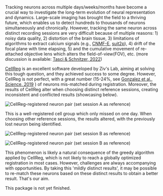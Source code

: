 Tracking neurons across multiple days/weeks/months have become a crucial way to investigate the long-term evolution of neural representation and dynamics. Large-scale imaging has brought the field to a thriving future, which enables us to detect hundreds to thousands of neurons simultaneously and chronically. However, tracking the same neuron across distinct recording sessions are very difficult because of multiple reasons: 1) noisy data quality, 2) distortion of the brain tissue, 3) limitations of algorithms to extract calcium signals (e.g., [CNMF-E](https://doi.org/10.7554/eLife.28728), [suit2p](https://doi.org/10.1101/061507)), 4) drift of the focal plane with time elapsing, 5) and the cumulative movement of re-attached objective lens which alters the field-of-view(FOV), etc. (more discussion is available: [Tasci & Schnitzer, 2022](https://purl.stanford.edu/rt839xk2428 "Iterative cell extraction and registration for analysis of time-lapse neural calcium imaging datasets"))

[CellReg](https://doi.org/10.1016/j.celrep.2017.10.013 "Tracking the Same Neurons across Multiple Days in Ca2+ Imaging Data") is an excellent software developed by Ziv's Lab, aiming at solving this tough question, and they achieved success to some degree. However, CellReg is not perfect, with a great number (15-24%, see [Gonzalez et al., Science, 2019](https://www.science.org/doi/10.1126/science.aav9199) ) of neurons mis-matched during registration. Moreover, the results of CellReg alter when choosing distinct reference sessions, creating inconsistent and conflicted results (showcasing below).

![CellReg-registered neuron pair (set session A as reference)](https://github.com/YAO-Shuyang/NeuroMatch/blob/tree/main/doc/imag/cellpairs_ref1.png) 

This is a well-registered cell group which only missed on one day. When choosing other reference sessions, the results altered, with the previously lost neuron being identified.

![CellReg-registered neuron pair (set session B as reference)](https://github.com/YAO-Shuyang/NeuroMatch/blob/tree/main/doc/imag/cellpairs_ref2.png) 

![CellReg-registered neuron pair (set session B as reference)](https://github.com/YAO-Shuyang/NeuroMatch/blob/tree/main/doc/imag/cellpairs_ref3.png)

This phenomenon is likely a natural consequence of the greedy algorithm applied by CellReg, which is not likely to reach a globally optimized registration in most cases. However, challenges are always accompanying with opportunities. By taking this 'mildly distinct results', it may be possible to re-match these neurons based on these distinct results to obtain a better result. That's our aim.

This package is not yet finished.
